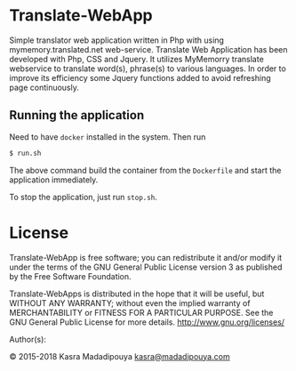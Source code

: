 Translate-WebApp
================

Simple translator web application written in Php with using mymemory.translated.net web-service.
Translate Web Application has been developed with Php, CSS and Jquery. It utilizes MyMemorry translate webservice to translate word(s), phrase(s) to various languages. In order to improve its efficiency some Jquery functions added to avoid refreshing page continuously.


## Running the application

Need to have `docker` installed in the system. Then run
```bash
$ run.sh
```
The above command build the container from the `Dockerfile` and start the application immediately.

To stop the application, just run `stop.sh`.

License
================
Translate-WebApp is free software; you can redistribute it and/or modify it under the terms of the GNU General Public License version 3 as published by the Free Software Foundation.

Translate-WebApps is distributed in the hope that it will be useful, but WITHOUT ANY WARRANTY; without even the implied warranty of MERCHANTABILITY or FITNESS FOR A PARTICULAR PURPOSE.  See the GNU General Public License for more details.  <http://www.gnu.org/licenses/>

Author(s):

© 2015-2018 Kasra Madadipouya <kasra@madadipouya.com>
